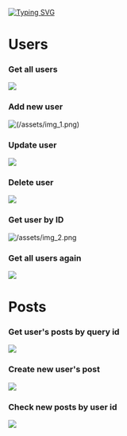 [![Typing SVG](https://readme-typing-svg.herokuapp.com?color=%2336BCF7&lines=REST+API+Users+and+User's+Posts)](https://git.io/typing-svg)

# Users

### Get all users
![](/assets/img.png)

### Add new user
![(/assets/img_1.png)](https://github.com/Aquamoris/REST-API/assets/102398971/29638e1f-51f1-49bc-b1f9-005b1dfed82a)

### Update user
![](/assets/img_4.png)

### Delete user
![](/assets/img.png)

### Get user by ID
![/assets/img_2.png](https://github.com/Aquamoris/REST-API/assets/102398971/6447cd20-f750-4d3d-9729-51729d8b3649)

### Get all users again
![](/assets/img_5.png)

# Posts

### Get user's posts by query id
![](/assets/img_6.png)

### Create new user's post
![](/assets/img_7.png)

### Check new posts by user id
![](/assets/img_8.png)
